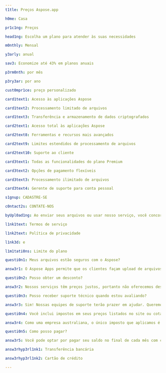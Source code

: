 ```yaml
---
t1tle: Preços Aspose.app

h0me: Casa

pr1c1ng: Preços

head1ng: Escolha um plano para atender às suas necessidades

m0nthly: Mensal

y3arly: anual

sav3: Economize até 43% em planos anuais

p3rm0nth: por mês

p3ry3ar: por ano

cust0mpr1ce: preço personalizado

card1text1: Acesso às aplicações Aspose

card1text2: Processamento limitado de arquivos

card1text3: Transferência e armazenamento de dados criptografados

card2text1: Acesso total às aplicações Aspose

card2text8: Ferramentas e recursos mais avançados

card2text9: Limites estendidos de processamento de arquivos

card2text10: Suporte ao cliente

card3text1: Todas as funcionalidades do plano Premium

card3text2: Opções de pagamento flexíveis

card3text3: Processamento ilimitado de arquivos

card3text4: Gerente de suporte para conta pessoal

s1gnup: CADASTRE-SE

c0ntact2s: CONTATE-NOS

byUpl0ad1ng: Ao enviar seus arquivos ou usar nosso serviço, você concorda com nossos

l1nk1text: Termos de serviço

l1nk2text: Política de privacidade

l1nk3d: e

l1m1tati0ns: Limite do plano

questi0n1: Meus arquivos estão seguros com o Aspose?

answ3r1: O Aspose Apps permite que os clientes façam upload de arquivos opcionalmente para o próprio armazenamento do Aspose Apps. Nenhum desses arquivos é acessível a qualquer pessoa que não seja o próprio cliente. Aspose App permite que os clientes carreguem arquivos para conversas ou outras operações de documentos. Esta política descreve como tratamos a retenção desses arquivos. Todos os arquivos enviados para o site são retidos por no máximo 24 horas antes de serem excluídos automaticamente. Esses arquivos não podem ser acessados por qualquer pessoa além da pessoa que os carrega.

questi0n2: Posso obter um desconto?

answ3r2: Nossos serviços têm preços justos, portanto não oferecemos descontos. Preocupamo-nos com os nossos clientes e estamos sempre à procura de formas de lhes oferecer a melhor relação qualidade/preço. Nosso plano de preços é justo tanto para nós quanto para os consumidores, portanto, não entramos em nenhum desconto ou negociação de preços.

questi0n3: Posso receber suporte técnico quando estou avaliando?

answ3r3: Sim! Nossas equipes de suporte terão prazer em ajudar. Queremos garantir que não haja surpresas ruins depois que você começar a usar o produto. Nós fornecemos um fórum online que é mantido por nossa equipe de desenvolvimento altamente treinada. Se você já comprou ou ainda está avaliando, sempre forneceremos assistência oportuna e útil.

questi0n4: Você inclui impostos em seus preços listados no site ou cotações?

answ3r4: Como uma empresa australiana, o único imposto que aplicamos é o GST para quem compra da Austrália. Nossos preços no site excluem GST. Nossas notas fiscais para clientes australianos incluem GST.

questi0n5: Como posso pagar?

answ3r5: Você pode optar por pagar seu saldo no final de cada mês com cartão de crédito ou pré-pagamento creditando sua conta antecipadamente por transferência bancária. Todos os preços estão em dólares americanos (USD). Para mais detalhes consulte estas instruções

answ3rhyp3rl1nk1: Transferência bancária

answ3rhyp3rl1nk2: Cartão de crédito

---
```

